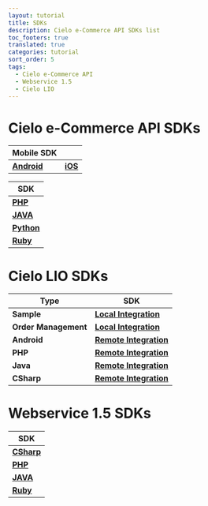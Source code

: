 ```yaml
---
layout: tutorial
title: SDKs
description: Cielo e-Commerce API SDKs list
toc_footers: true
translated: true
categories: tutorial
sort_order: 5
tags:
  - Cielo e-Commerce API
  - Webservice 1.5
  - Cielo LIO
---
```


# Cielo e-Commerce API SDKs

| Mobile SDK                                                       |                                                          |
| ---------------------------------------------------------------- | -------------------------------------------------------- |
| [**Android**](https://github.com/DeveloperCielo/API-3.0-Android) | [**iOS**](https://github.com/DeveloperCielo/API-3.0-iOS) |

| SDK                                                            |
| -------------------------------------------------------------- |
| [**PHP**](https://github.com/DeveloperCielo/API-3.0-PHP)       |
| [**JAVA**](https://github.com/DeveloperCielo/API-3.0-Java)     |
| [**Python**](https://github.com/DeveloperCielo/API-3.0-Python) |
| [**Ruby**](https://github.com/DeveloperCielo/API-3.0-Ruby)     |

# Cielo LIO SDKs

| Type                 | SDK                                                                                                  |
| -------------------- | ---------------------------------------------------------------------------------------------------- |
| **Sample**           | [**Local Integration**](https://github.com/DeveloperCielo/LIO-SDK-Sample-Integracao-Local)           |
| **Order Management** | [**Local Integration**](https://github.com/DeveloperCielo/order-management)                          |
| **Android**          | [**Remote Integration**](https://github.com/DeveloperCielo/LIO-SDK-API-Integracao-Remota-v1-Android) |
| **PHP**              | [**Remote Integration**](https://github.com/DeveloperCielo/LIO-SDK-API-Integracao-Remota-v1-PHP)     |
| **Java**             | [**Remote Integration**](https://github.com/DeveloperCielo/LIO-SDK-API-Integracao-Remota-v1-Java)    |
| **CSharp**           | [**Remote Integration**](https://github.com/DeveloperCielo/LIO-SDK-API-Integracao-Remota-v1-CSHARP)  |

# Webservice 1.5 SDKs

| SDK                                                                   |
| --------------------------------------------------------------------- |
| [**CSharp**](https://github.com/DeveloperCielo/Webservice-1.5-csharp) |
| [**PHP**](https://github.com/DeveloperCielo/Webservice-1.5-php)       |
| [**JAVA**](https://github.com/DeveloperCielo/Webservice-1.5-java)     |
| [**Ruby**](https://github.com/DeveloperCielo/Webservice-1.5-ruby)     |
